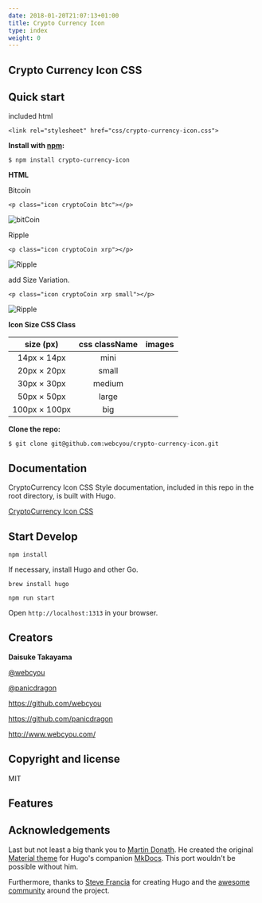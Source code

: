 ```yaml
---
date: 2018-01-20T21:07:13+01:00
title: Crypto Currency Icon
type: index
weight: 0
---
```


## Crypto Currency Icon CSS 

## Quick start

included html
```$xslt
<link rel="stylesheet" href="css/crypto-currency-icon.css">
```

**Install with [npm](https://www.npmjs.com):**
```
$ npm install crypto-currency-icon
```


**HTML**

Bitcoin

```$xslt
<p class="icon cryptoCoin btc"></p>
```

![bitCoin](/images/bitcoin_30.png)


Ripple
```$xslt
<p class="icon cryptoCoin xrp"></p>
```

![Ripple](/images/ripple_30.png)


add Size Variation.
```$xslt
<p class="icon cryptoCoin xrp small"></p>
```

![Ripple](/images/ripple_20.png)



**Icon Size CSS Class**

| size (px)     | css className |  images  |
|:-------------:|:-------------:|:--------:|
| 14px × 14px   | mini          | <p class="icon cryptoCoin btc mini"></p> |
| 20px × 20px   | small         | <p class="icon cryptoCoin btc small"></p>  |
| 30px × 30px   | medium        | <p class="icon cryptoCoin btc"></p> |
| 50px × 50px   | large         | <p class="icon cryptoCoin btc large"></p> |
| 100px × 100px | big           | <p class="icon cryptoCoin btc big"></p> |


**Clone the repo:**

```$xslt
$ git clone git@github.com:webcyou/crypto-currency-icon.git
```


## Documentation

CryptoCurrency Icon CSS Style documentation, included in this repo in the root directory, is built with Hugo.


[CryptoCurrency Icon CSS](https://webcyou.github.io/crypto-currency-icon/)


## Start Develop

```$xslt
npm install
```

If necessary, install Hugo and other Go.

```$xslt
brew install hugo
```


```$xslt
npm run start
```

Open `http://localhost:1313` in your browser.


## Creators

**Daisuke Takayama**

[@webcyou](https://twitter.com/webcyou)

[@panicdragon](https://twitter.com/panicdragon)

<https://github.com/webcyou>

<https://github.com/panicdragon>

<http://www.webcyou.com/>


## Copyright and license

MIT




## Features



## Acknowledgements

Last but not least a big thank you to [Martin Donath](https://github.com/squidfunk). He created the original [Material theme](https://github.com/squidfunk/mkdocs-material) for Hugo's companion [MkDocs](http://www.mkdocs.org/). This port wouldn't be possible without him.

Furthermore, thanks to [Steve Francia](https://gihub.com/spf13) for creating Hugo and the [awesome community](https://github.com/spf13/hugo/graphs/contributors) around the project.
